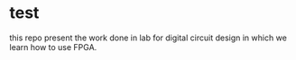 # test
this repo present the work done in lab for  digital circuit design in which we learn how to use FPGA. 

